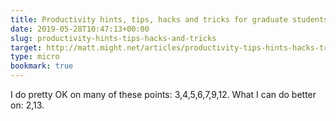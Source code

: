 ```yaml
---
title: Productivity hints, tips, hacks and tricks for graduate students and professors
date: 2019-05-28T10:47:13+00:00
slug: productivity-hints-tips-hacks-and-tricks
target: http://matt.might.net/articles/productivity-tips-hints-hacks-tricks-for-grad-students-academics/
type: micro
bookmark: true
---
```

I do pretty OK on many of these points: 3,4,5,6,7,9,12.
What I can do better on: 2,13. 
